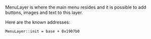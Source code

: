 MenuLayer is where the main menu resides and it is possible to add buttons, images and text to this layer.

Here are the known addresses:

```
MenuLayer::init = base + 0x1907b0
```
